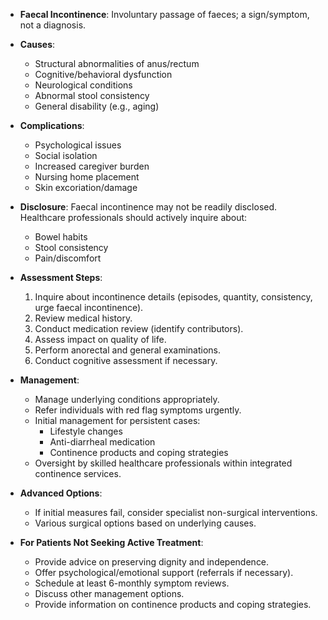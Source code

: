 - **Faecal Incontinence**: Involuntary passage of faeces; a sign/symptom, not a diagnosis.

- **Causes**:
  - Structural abnormalities of anus/rectum
  - Cognitive/behavioral dysfunction
  - Neurological conditions
  - Abnormal stool consistency
  - General disability (e.g., aging)

- **Complications**:
  - Psychological issues
  - Social isolation
  - Increased caregiver burden
  - Nursing home placement
  - Skin excoriation/damage

- **Disclosure**: Faecal incontinence may not be readily disclosed. Healthcare professionals should actively inquire about:
  - Bowel habits
  - Stool consistency
  - Pain/discomfort

- **Assessment Steps**:
  1. Inquire about incontinence details (episodes, quantity, consistency, urge faecal incontinence).
  2. Review medical history.
  3. Conduct medication review (identify contributors).
  4. Assess impact on quality of life.
  5. Perform anorectal and general examinations.
  6. Conduct cognitive assessment if necessary.

- **Management**:
  - Manage underlying conditions appropriately.
  - Refer individuals with red flag symptoms urgently.
  - Initial management for persistent cases:
    - Lifestyle changes
    - Anti-diarrheal medication
    - Continence products and coping strategies
  - Oversight by skilled healthcare professionals within integrated continence services.

- **Advanced Options**:
  - If initial measures fail, consider specialist non-surgical interventions.
  - Various surgical options based on underlying causes.

- **For Patients Not Seeking Active Treatment**:
  - Provide advice on preserving dignity and independence.
  - Offer psychological/emotional support (referrals if necessary).
  - Schedule at least 6-monthly symptom reviews.
  - Discuss other management options.
  - Provide information on continence products and coping strategies.
